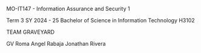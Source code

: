 MO-IT147 - Information Assurance and Security 1

Term 3  SY 2024 - 25  Bachelor of Science in Information Technology  H3102

TEAM GRAVEYARD

GV Roma
Angel Rabaja
Jonathan Rivera
